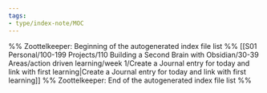 ```yaml
---
tags: 
- type/index-note/MOC
---
```




%% Zoottelkeeper: Beginning of the autogenerated index file list  %%
 [[S01 Personal/100-199 Projects/110 Building a Second Brain with Obsidian/30-39 Areas/action driven learning/week 1/Create a Journal entry for today and link with first learning|Create a Journal entry for today and link with first learning]]
%% Zoottelkeeper: End of the autogenerated index file list  %%

